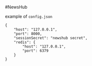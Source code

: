 #NewsHub

example of `config.json`
```
{
	"host": "127.0.0.1",
	"port": 8000,
	"sessionSecret": "newshub secret",
	"redis": {
		"host": "127.0.0.1",
		"port": 6379
	}
}
```